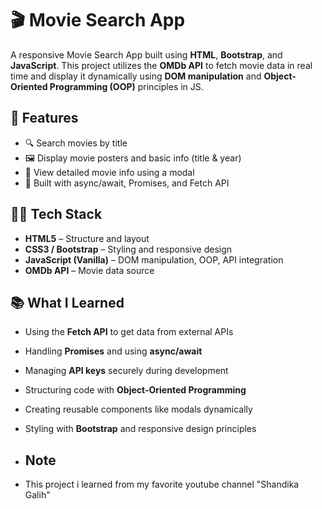 # 🎬 Movie Search App

A responsive Movie Search App built using **HTML**, **Bootstrap**, and **JavaScript**. This project utilizes the **OMDb API** to fetch movie data in real time and display it dynamically using **DOM manipulation** and **Object-Oriented Programming (OOP)** principles in JS.

## 🚀 Features

- 🔍 Search movies by title
- 🖼️ Display movie posters and basic info (title & year)
- 📄 View detailed movie info using a modal
- 🧠 Built with async/await, Promises, and Fetch API

## 🧑‍💻 Tech Stack

- **HTML5** – Structure and layout  
- **CSS3 / Bootstrap** – Styling and responsive design  
- **JavaScript (Vanilla)** – DOM manipulation, OOP, API integration  
- **OMDb API** – Movie data source

## 📚 What I Learned

- Using the **Fetch API** to get data from external APIs
- Handling **Promises** and using **async/await**
- Managing **API keys** securely during development
- Structuring code with **Object-Oriented Programming**
- Creating reusable components like modals dynamically
- Styling with **Bootstrap** and responsive design principles

- ## Note
- This project i learned from my favorite youtube channel "Shandika Galih"
